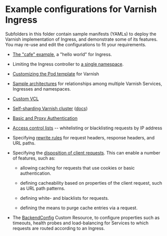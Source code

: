 # Example configurations for Varnish Ingress

Subfolders in this folder contain sample manifests (YAMLs) to deploy
the Varnish implementation of Ingress, and demonstrate some of its
features. You may re-use and edit the configurations to fit your
requirements.

* [The "cafe" example](/examples/hello), a "hello world" for Ingress.

* Limiting the Ingress controller to
  [a single namespace](/examples/namespace).

* [Customizing the Pod template](/examples/varnish_pod_template)
  for Varnish

* [Sample architectures](/examples/architectures) for relationships
  among multiple Varnish Services, Ingresses and namespaces.

* [Custom VCL](/examples/custom-vcl)

* [Self-sharding Varnish cluster](/examples/self-sharding)
  ([docs](/docs/self-sharding.md))

* [Basic and Proxy Authentication](/examples/authentication)

* [Access control lists](/examples/acl) -- whitelisting or
  blacklisting requests by IP address

* Specifying [rewrite rules](/examples/rewrite) for request headers,
  response headers, and URL paths.

* Specifying the [disposition of client requests](/example/req-disposition).
  This can enable a number of features, such as:

    * allowing caching for requests that use cookies or basic
      authentication.

    * defining cacheability based on properties of the client request,
      such as URL path patterns.

    * defining white- and blacklists for requests.

    * defining the means to purge cache entries via a request.

* The [BackendConfig](/examples/backend-config) Custom Resource, to
  configure properties such as timeouts, health probes and
  load-balancing for Services to which requests are routed according
  to an Ingress.
